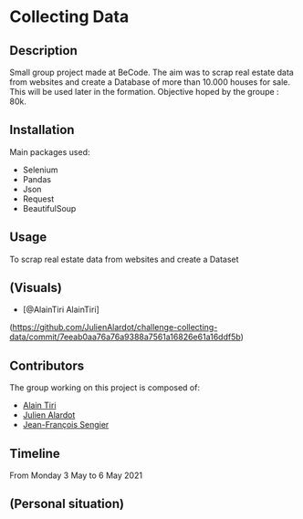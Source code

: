 # Collecting Data
## Description
Small group project made at BeCode. The aim was to scrap real estate data from websites and create a Database
of more than 10.000 houses for sale. This will be used later in the formation.
Objective hoped by the groupe : 80k.

## Installation
Main packages used:
- Selenium
- Pandas
- Json
- Request
- BeautifulSoup
## Usage
To scrap real estate data from websites and create a Dataset
## (Visuals)

- [@AlainTiri
AlainTiri]
  
(https://github.com/JulienAlardot/challenge-collecting-data/commit/7eeab0aa76a76a9388a7561a16826e61a16ddf5b)

## Contributors
The group working on this project is composed of:
- [Alain Tiri](https://github.com/AlainTiri)
- [Julien Alardot](https://github.com/JulienAlardot)
- [Jean-François Sengier](https://github.com/JFSengier)

## Timeline
From Monday 3 May to 6 May 2021
## (Personal situation)

